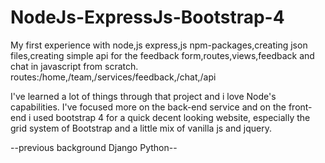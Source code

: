 # NodeJs-ExpressJs-Bootstrap-4
My first experience with node,js express,js
npm-packages,creating json files,creating simple api for the feedback form,routes,views,feedback and chat in javascript from scratch.
routes:/home,/team,/services/feedback,/chat,/api



I've learned a lot of things through that project and i love Node's capabilities.
I've focused more on the back-end service and on the front-end i used bootstrap 4
for a quick decent looking website,
especially the grid system of Bootstrap and a little mix of vanilla js and jquery.


--previous background Django Python--
